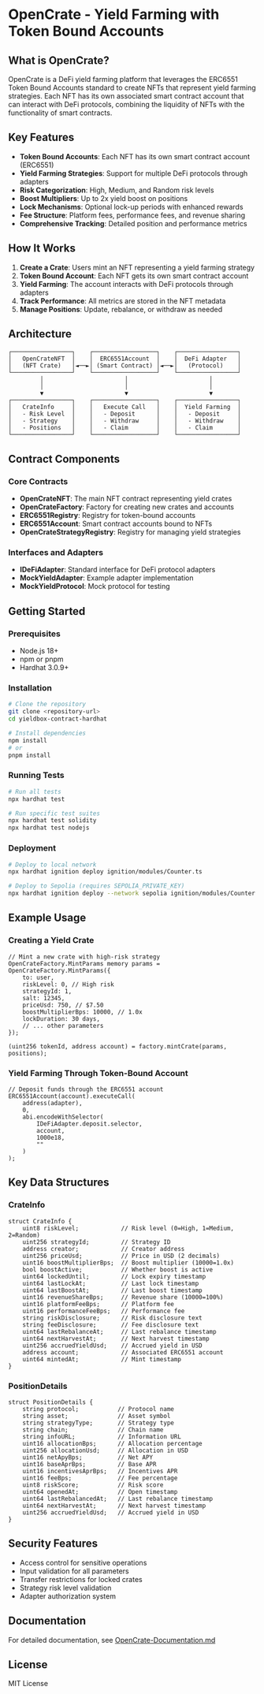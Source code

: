 # OpenCrate - Yield Farming with Token Bound Accounts

## What is OpenCrate?

OpenCrate is a DeFi yield farming platform that leverages the ERC6551 Token Bound Accounts standard to create NFTs that represent yield farming strategies. Each NFT has its own associated smart contract account that can interact with DeFi protocols, combining the liquidity of NFTs with the functionality of smart contracts.

## Key Features

- **Token Bound Accounts**: Each NFT has its own smart contract account (ERC6551)
- **Yield Farming Strategies**: Support for multiple DeFi protocols through adapters
- **Risk Categorization**: High, Medium, and Random risk levels
- **Boost Multipliers**: Up to 2x yield boost on positions
- **Lock Mechanisms**: Optional lock-up periods with enhanced rewards
- **Fee Structure**: Platform fees, performance fees, and revenue sharing
- **Comprehensive Tracking**: Detailed position and performance metrics

## How It Works

1. **Create a Crate**: Users mint an NFT representing a yield farming strategy
2. **Token Bound Account**: Each NFT gets its own smart contract account
3. **Yield Farming**: The account interacts with DeFi protocols through adapters
4. **Track Performance**: All metrics are stored in the NFT metadata
5. **Manage Positions**: Update, rebalance, or withdraw as needed

## Architecture

```
┌─────────────────┐    ┌──────────────────┐    ┌─────────────────┐
│   OpenCrateNFT  │    │  ERC6551Account  │    │  DeFi Adapter   │
│   (NFT Crate)   │◄──►│ (Smart Contract) │◄──►│   (Protocol)    │
└─────────────────┘    └──────────────────┘    └─────────────────┘
         │                       │                       │
         │                       │                       │
         ▼                       ▼                       ▼
┌─────────────────┐    ┌──────────────────┐    ┌─────────────────┐
│   CrateInfo     │    │   Execute Call   │    │  Yield Farming  │
│   - Risk Level  │    │   - Deposit      │    │   - Deposit     │
│   - Strategy    │    │   - Withdraw     │    │   - Withdraw    │
│   - Positions   │    │   - Claim        │    │   - Claim       │
└─────────────────┘    └──────────────────┘    └─────────────────┘
```

## Contract Components

### Core Contracts
- **OpenCrateNFT**: The main NFT contract representing yield crates
- **OpenCrateFactory**: Factory for creating new crates and accounts
- **ERC6551Registry**: Registry for token-bound accounts
- **ERC6551Account**: Smart contract accounts bound to NFTs
- **OpenCrateStrategyRegistry**: Registry for managing yield strategies

### Interfaces and Adapters
- **IDeFiAdapter**: Standard interface for DeFi protocol adapters
- **MockYieldAdapter**: Example adapter implementation
- **MockYieldProtocol**: Mock protocol for testing

## Getting Started

### Prerequisites
- Node.js 18+
- npm or pnpm
- Hardhat 3.0.9+

### Installation

```bash
# Clone the repository
git clone <repository-url>
cd yieldbox-contract-hardhat

# Install dependencies
npm install
# or
pnpm install
```

### Running Tests

```bash
# Run all tests
npx hardhat test

# Run specific test suites
npx hardhat test solidity
npx hardhat test nodejs
```

### Deployment

```bash
# Deploy to local network
npx hardhat ignition deploy ignition/modules/Counter.ts

# Deploy to Sepolia (requires SEPOLIA_PRIVATE_KEY)
npx hardhat ignition deploy --network sepolia ignition/modules/Counter.ts
```

## Example Usage

### Creating a Yield Crate

```solidity
// Mint a new crate with high-risk strategy
OpenCrateFactory.MintParams memory params = OpenCrateFactory.MintParams({
    to: user,
    riskLevel: 0, // High risk
    strategyId: 1,
    salt: 12345,
    priceUsd: 750, // $7.50
    boostMultiplierBps: 10000, // 1.0x
    lockDuration: 30 days,
    // ... other parameters
});

(uint256 tokenId, address account) = factory.mintCrate(params, positions);
```

### Yield Farming Through Token-Bound Account

```solidity
// Deposit funds through the ERC6551 account
ERC6551Account(account).executeCall(
    address(adapter),
    0,
    abi.encodeWithSelector(
        IDeFiAdapter.deposit.selector,
        account,
        1000e18,
        ""
    )
);
```

## Key Data Structures

### CrateInfo
```solidity
struct CrateInfo {
    uint8 riskLevel;            // Risk level (0=High, 1=Medium, 2=Random)
    uint256 strategyId;         // Strategy ID
    address creator;            // Creator address
    uint256 priceUsd;           // Price in USD (2 decimals)
    uint16 boostMultiplierBps;  // Boost multiplier (10000=1.0x)
    bool boostActive;           // Whether boost is active
    uint64 lockedUntil;         // Lock expiry timestamp
    uint64 lastLockAt;          // Last lock timestamp
    uint64 lastBoostAt;         // Last boost timestamp
    uint16 revenueShareBps;     // Revenue share (10000=100%)
    uint16 platformFeeBps;      // Platform fee
    uint16 performanceFeeBps;   // Performance fee
    string riskDisclosure;      // Risk disclosure text
    string feeDisclosure;       // Fee disclosure text
    uint64 lastRebalanceAt;     // Last rebalance timestamp
    uint64 nextHarvestAt;       // Next harvest timestamp
    uint256 accruedYieldUsd;    // Accrued yield in USD
    address account;            // Associated ERC6551 account
    uint64 mintedAt;            // Mint timestamp
}
```

### PositionDetails
```solidity
struct PositionDetails {
    string protocol;           // Protocol name
    string asset;              // Asset symbol
    string strategyType;       // Strategy type
    string chain;              // Chain name
    string infoURL;            // Information URL
    uint16 allocationBps;      // Allocation percentage
    uint256 allocationUsd;     // Allocation in USD
    uint16 netApyBps;          // Net APY
    uint16 baseAprBps;         // Base APR
    uint16 incentivesAprBps;   // Incentives APR
    uint16 feeBps;             // Fee percentage
    uint8 riskScore;           // Risk score
    uint64 openedAt;           // Open timestamp
    uint64 lastRebalancedAt;   // Last rebalance timestamp
    uint64 nextHarvestAt;      // Next harvest timestamp
    uint256 accruedYieldUsd;   // Accrued yield in USD
}
```

## Security Features

- Access control for sensitive operations
- Input validation for all parameters
- Transfer restrictions for locked crates
- Strategy risk level validation
- Adapter authorization system

## Documentation

For detailed documentation, see [OpenCrate-Documentation.md](docs/OpenCrate-Documentation.md)

## License

MIT License